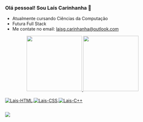 ### Olá pessoal! Sou Laís Carinhanha  👋

- Atualmente cursando Ciências da Computação
- Futura Full Stack
- Me contate no email: laisg.carinhanha@outlook.com

<div align="center">
  <a href="https://github.com/laiscarinhanha">
  <img height="180rem" src="https://github-readme-stats.vercel.app/api?username=laiscarinhanha&show_icons=true&theme=jolly&include_all_commits=true&count_private=true"/>
  <img height="180rem" src="https://github-readme-stats.vercel.app/api/top-langs/?username=laiscarinhanha&layout=compact&langs_count=7&theme=jolly"/>
</div>
  
<div style="display: inline_block"><br>
  <img align="center" alt="Lais-HTML" src="https://img.shields.io/badge/HTML5-E34F26?style=for-the-badge&logo=html5&logoColor=white">
  <img align="center" alt="Lais-CSS" src="https://img.shields.io/badge/CSS3-1572B6?style=for-the-badge&logo=css3&logoColor=white">
   <img align="center" alt="Lais-C++" src="https://img.shields.io/badge/C%2B%2B-00599C?style=for-the-badge&logo=c%2B%2B&logoColor=white">
  
</div>
  
##
<div>
  <a href="https://www.linkedin.com/in/laiscarinhanha/" target="_blank"><img src="https://img.shields.io/badge/-LinkedIn-%230077B5?style=for-the-badge&logo=linkedin&logoColor=white" target="_blank"></a>
  
</div>
